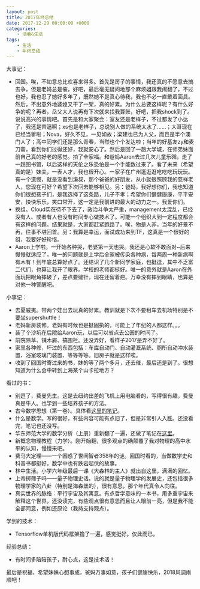 ```yaml
---
layout: post
title: 2017年终总结
date: 2017-12-29 00:00:00 +0000
categories:
    - 活着&生活
tags:
    - 生活
    - 年终总结
---
```


大事记：

- 回国。唉，不如意总比欢喜来得多。首先是房子的事情，我还真的不愿意去搞去争，但是老妈总是催，好吧，最后毫无疑问地那个麻烦姐跟我闹翻了，不过也好，我也忍了她好多年了，既然她不是真心待我，我也不必一直戴着面具。然后，不出意外地婆媳又干了一架，真的好累。为什么总要这样呢？有什么好争的呢？再者，岳父大人说再有下次就来找我算账，好吧，把我shock到了。说说高兴的事情吧。首先是和大家聚会：室友还是老样子，不过都发了小达了，我还是苦逼啊；xs也是老样子，总说别人做的系统太水了……；大哥现在已经当爹啦；Nova，好久不见，一见如故；梁建也已为人父，而且是半个澳门人了；高中同学们还是那么青春，当然也个个发达啦；当年的好基友zy和麦刀斋，看到你们过得还好，我就安心了。然后是回了一趟大学城，在师弟妹面前自己真的好老的感觉。拍了全家福。和爸妈Aaron去过几次儿童乐园，走了一趟图书馆，以后这样的天伦之乐恐怕是一个手能数过来了。看了未来（希望真的是）妹夫，一表人才，我也很开心。一家子在广州逛逛逛吃吃吃玩玩玩。有一个遗憾，就是没看到溪叔，那个爸爸的好朋友，从小就很照顾我的慈祥老人，您现在可好？希望下次回去能够相见。另：爸妈，我好想你们，我也知道你们很想孩子们，是我选择了这条路，儿子不孝；希望你们健健康康，平平安安，快快乐乐，笑口常开，这一定是我前进的最大的动力之一。我爱你们。
- 换组。Cloud实在待不下去了，政治斗争太严重，management太混乱，已经没有人、或者有人也没有时间专心做技术了。可能一个组织大到一定程度都会有这样的问题。结果就是，大家都赶紧跑路了。唉，物是人非，当年的好景不再，往事不堪回首。另：我算是幸运，面试成功来到TF，这真是一个很好的组，我要好好珍惜。
- Aaron上学啦。一开始各种哭，老婆第一天也哭。我还是心软不敢面对~后来慢慢就适应了，唯一的问题就是上学后全家被传染各种病，每两周一种新病啊有木有！到年底总算好点了。还结识了几个新同学家庭，也挺逗，其中不乏富二代们，也算让我开了眼界。学校的老师都挺好。唯一的意外就是Aaron在外面玩把眼角摔破了，差点要缝针，现在还留着疤。万幸没有摔到眼睛，也算是对他一种警醒吧。

小事记：

- 去夏威夷。带两个娃出去玩真的好累。教训就是下次不要租车去机场特别是不要坐supershuttle！
- 老妈新房装修。老妈有时候也是挺固执的，可能上了年纪的人都这样。。。
- 装了个沙坑在后院给Aaron玩，以后可以省点去公园的时间了。
- 前院除草、铺木屑、搞围栏。还没弄好，看样子2017是弄不好了。
- 家里各种修，坏过的东西包括：车库自动门、自动灌溉系统、厕所自动冲水装置、浴室玻璃门装置、等等等等。旧房子就是这样唉。
- 收到了回国时寄过来的书，妹的等了两个多月，还去催，最后还是到了。很想知道为什么会中转到上海某个山卡拉地方？

看过的书：

- 别逗了，费曼先生。这是去纽约出差的飞机上用电脑看的，写得很有趣，费曼真是牛人。也学到一些培养孩子的方法。
- 古今数学思想（第一卷）。具体看[这里的笔记](../../../12/29/mathematical-thought-from-ancient-to-modern-times-notes/)。
- 什么是数学。写的很好，有些内容可能有点旧了，但是非常引人入胜。还没看完，笔记也还没写。
- 华东师范大学的数学分析（上册）重新翻了一遍，还做了笔记在[这里](../../../10/28/mathematical-analysis-by-east-china-normal-university-notes/)。
- 新概念物理教程（力学）。刚开始翻，很多观点的确颠覆了我对物理的高中水平的认知，慢慢来吧。
- 费马大定理——一个困惑了世间智者358年的谜。回国时看的，当做数学史和科普书都挺好，数学中也有跌宕起伏的故事。
- 林中生活。小学六年级最后一课《大森林的主人》就出自这里，满满的回忆。
- 上帝掷筛子吗——量子物理史话。说的就是量子物理学的发展史，还包括很多物理学家的八卦（特别是海森堡的），很有意思，那个年代真令人向往。
- 真实世界的脉络：平行宇宙及其寓意。有点哲学意味的一本书，用多重宇宙来解释这个世界，还没读完，有些观点很有意思而且让人眼前一亮，但是我不能全部同意，例如还原论（我持支持观点）。

学到的技术：

- Tensorflow单机版代码框架撸了一遍，感觉挺好。仅此而已。

经验总结：

- 有时间多陪陪孩子，耐心点，这是技术活！

最后是祝福，希望妹妹心想事成，爸妈万事如意，孩子们健康快乐，2018风调雨顺吧！

